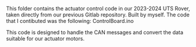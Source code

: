 This folder contains the actuator control code in our 2023-2024 UTS Rover, taken directly from our previous Gitlab repository. Built by myself. The code that I contibuted was the following:
ControlBoard.ino

This code is designed to handle the CAN messages and convert the data suitable for our actuator motors. 